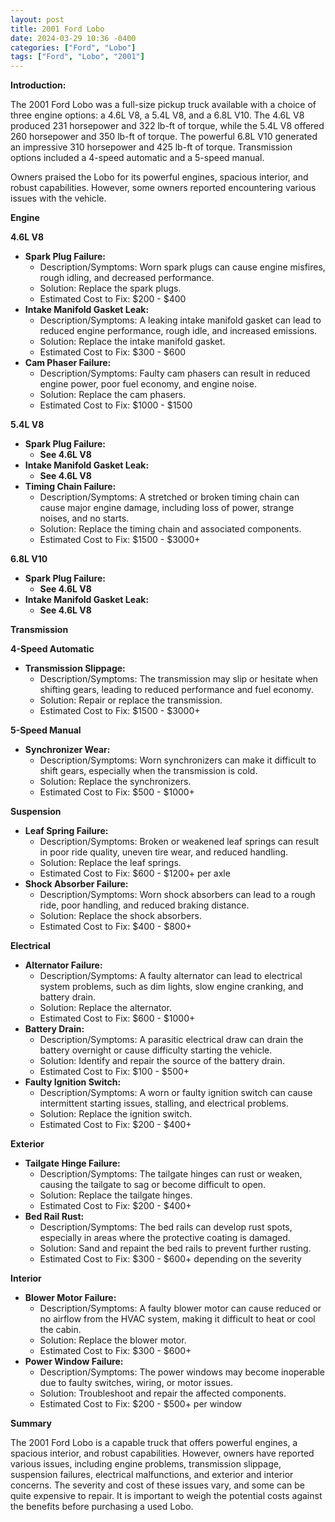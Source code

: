 ```yaml
---
layout: post
title: 2001 Ford Lobo
date: 2024-03-29 10:36 -0400
categories: ["Ford", "Lobo"]
tags: ["Ford", "Lobo", "2001"]
---
```

**Introduction:**

The 2001 Ford Lobo was a full-size pickup truck available with a choice of three engine options: a 4.6L V8, a 5.4L V8, and a 6.8L V10. The 4.6L V8 produced 231 horsepower and 322 lb-ft of torque, while the 5.4L V8 offered 260 horsepower and 350 lb-ft of torque. The powerful 6.8L V10 generated an impressive 310 horsepower and 425 lb-ft of torque. Transmission options included a 4-speed automatic and a 5-speed manual.

Owners praised the Lobo for its powerful engines, spacious interior, and robust capabilities. However, some owners reported encountering various issues with the vehicle.

**Engine**

**4.6L V8**

* **Spark Plug Failure:**
    * Description/Symptoms: Worn spark plugs can cause engine misfires, rough idling, and decreased performance.
    * Solution: Replace the spark plugs.
    * Estimated Cost to Fix: $200 - $400
* **Intake Manifold Gasket Leak:**
    * Description/Symptoms: A leaking intake manifold gasket can lead to reduced engine performance, rough idle, and increased emissions.
    * Solution: Replace the intake manifold gasket.
    * Estimated Cost to Fix: $300 - $600
* **Cam Phaser Failure:**
    * Description/Symptoms: Faulty cam phasers can result in reduced engine power, poor fuel economy, and engine noise.
    * Solution: Replace the cam phasers.
    * Estimated Cost to Fix: $1000 - $1500

**5.4L V8**

* **Spark Plug Failure:**
    * **See 4.6L V8**
* **Intake Manifold Gasket Leak:**
    * **See 4.6L V8**
* **Timing Chain Failure:**
    * Description/Symptoms: A stretched or broken timing chain can cause major engine damage, including loss of power, strange noises, and no starts.
    * Solution: Replace the timing chain and associated components.
    * Estimated Cost to Fix: $1500 - $3000+

**6.8L V10**

* **Spark Plug Failure:**
    * **See 4.6L V8**
* **Intake Manifold Gasket Leak:**
    * **See 4.6L V8**

**Transmission**

**4-Speed Automatic**

* **Transmission Slippage:**
    * Description/Symptoms: The transmission may slip or hesitate when shifting gears, leading to reduced performance and fuel economy.
    * Solution: Repair or replace the transmission.
    * Estimated Cost to Fix: $1500 - $3000+

**5-Speed Manual**

* **Synchronizer Wear:**
    * Description/Symptoms: Worn synchronizers can make it difficult to shift gears, especially when the transmission is cold.
    * Solution: Replace the synchronizers.
    * Estimated Cost to Fix: $500 - $1000+

**Suspension**

* **Leaf Spring Failure:**
    * Description/Symptoms: Broken or weakened leaf springs can result in poor ride quality, uneven tire wear, and reduced handling.
    * Solution: Replace the leaf springs.
    * Estimated Cost to Fix: $600 - $1200+ per axle
* **Shock Absorber Failure:**
    * Description/Symptoms: Worn shock absorbers can lead to a rough ride, poor handling, and reduced braking distance.
    * Solution: Replace the shock absorbers.
    * Estimated Cost to Fix: $400 - $800+

**Electrical**

* **Alternator Failure:**
    * Description/Symptoms: A faulty alternator can lead to electrical system problems, such as dim lights, slow engine cranking, and battery drain.
    * Solution: Replace the alternator.
    * Estimated Cost to Fix: $600 - $1000+
* **Battery Drain:**
    * Description/Symptoms: A parasitic electrical draw can drain the battery overnight or cause difficulty starting the vehicle.
    * Solution: Identify and repair the source of the battery drain.
    * Estimated Cost to Fix: $100 - $500+
* **Faulty Ignition Switch:**
    * Description/Symptoms: A worn or faulty ignition switch can cause intermittent starting issues, stalling, and electrical problems.
    * Solution: Replace the ignition switch.
    * Estimated Cost to Fix: $200 - $400+

**Exterior**

* **Tailgate Hinge Failure:**
    * Description/Symptoms: The tailgate hinges can rust or weaken, causing the tailgate to sag or become difficult to open.
    * Solution: Replace the tailgate hinges.
    * Estimated Cost to Fix: $200 - $400+
* **Bed Rail Rust:**
    * Description/Symptoms: The bed rails can develop rust spots, especially in areas where the protective coating is damaged.
    * Solution: Sand and repaint the bed rails to prevent further rusting.
    * Estimated Cost to Fix: $300 - $600+ depending on the severity

**Interior**

* **Blower Motor Failure:**
    * Description/Symptoms: A faulty blower motor can cause reduced or no airflow from the HVAC system, making it difficult to heat or cool the cabin.
    * Solution: Replace the blower motor.
    * Estimated Cost to Fix: $300 - $600+
* **Power Window Failure:**
    * Description/Symptoms: The power windows may become inoperable due to faulty switches, wiring, or motor issues.
    * Solution: Troubleshoot and repair the affected components.
    * Estimated Cost to Fix: $200 - $500+ per window

**Summary**

The 2001 Ford Lobo is a capable truck that offers powerful engines, a spacious interior, and robust capabilities. However, owners have reported various issues, including engine problems, transmission slippage, suspension failures, electrical malfunctions, and exterior and interior concerns. The severity and cost of these issues vary, and some can be quite expensive to repair. It is important to weigh the potential costs against the benefits before purchasing a used Lobo.
